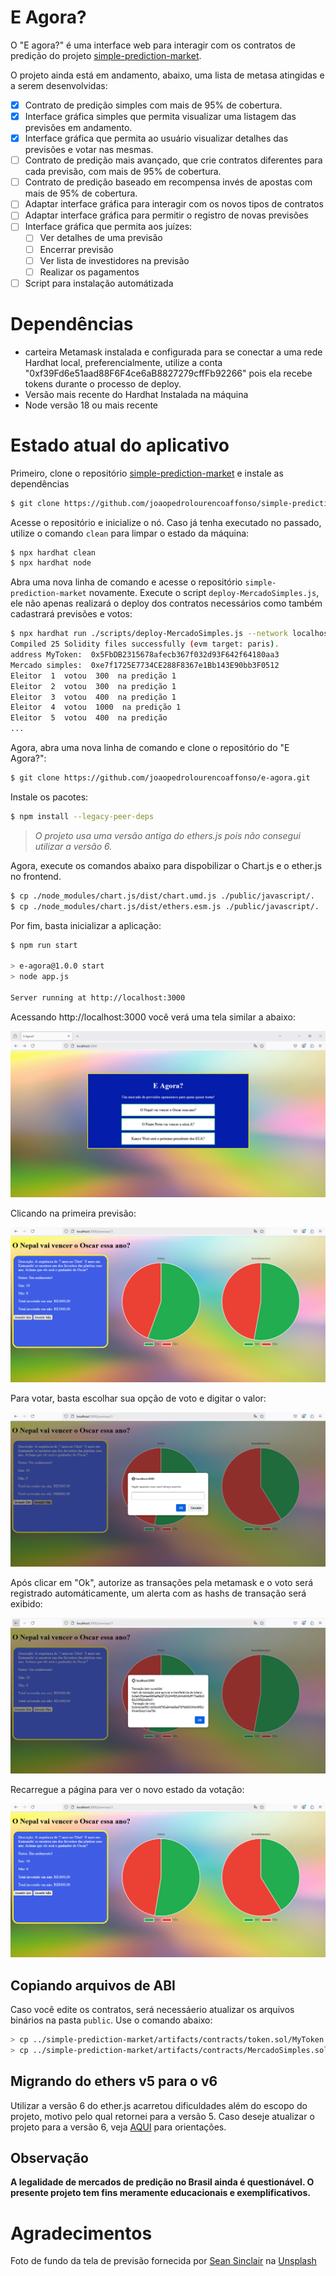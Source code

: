 # E Agora?

O "E agora?" é uma interface web para interagir com os contratos de predição do projeto [simple-prediction-market](https://github.com/joaopedrolourencoaffonso/simple-prediction-market).

O projeto ainda está em andamento, abaixo, uma lista de metasa atingidas e a serem desenvolvidas:

- [x] Contrato de predição simples com mais de 95% de cobertura.
- [x] Interface gráfica simples que permita visualizar uma listagem das previsões em andamento.
- [x] Interface gráfica que permita ao usuário visualizar detalhes das previsões e votar nas mesmas.
- [ ] Contrato de predição mais avançado, que crie contratos diferentes para cada previsão, com mais de 95% de cobertura.
- [ ] Contrato de predição baseado em recompensa invés de apostas com mais de 95% de cobertura.
- [ ] Adaptar interface gráfica para interagir com os novos tipos de contratos
- [ ] Adaptar interface gráfica para permitir o registro de novas previsões
- [ ] Interface gráfica que permita aos juízes:
    - [ ] Ver detalhes de uma previsão
    - [ ] Encerrar previsão
    - [ ] Ver lista de investidores na previsão
    - [ ] Realizar os pagamentos
- [ ] Script para instalação automátizada

# Dependências

- carteira Metamask instalada e configurada para se conectar a uma rede Hardhat local, preferencialmente, utilize a conta "0xf39Fd6e51aad88F6F4ce6aB8827279cffFb92266" pois ela recebe tokens durante o processo de deploy.
- Versão mais recente do Hardhat Instalada na máquina
- Node versão 18 ou mais recente

# Estado atual do aplicativo

Primeiro, clone o repositório [simple-prediction-market](https://github.com/joaopedrolourencoaffonso/simple-prediction-market) e instale as dependências

```bash
$ git clone https://github.com/joaopedrolourencoaffonso/simple-prediction-market.git
```

Acesse o repositório  e inicialize o nó. Caso já tenha executado no passado, utilize o comando `clean` para limpar o estado da máquina:

```bash
$ npx hardhat clean
$ npx hardhat node
```

Abra uma nova linha de comando e acesse o repositório `simple-prediction-market` novamente. Execute o script `deploy-MercadoSimples.js`, ele não apenas realizará o deploy dos contratos necessários como também cadastrará previsões e votos:

```bash
$ npx hardhat run ./scripts/deploy-MercadoSimples.js --network localhost
Compiled 25 Solidity files successfully (evm target: paris).
address MyToken:  0x5FbDB2315678afecb367f032d93F642f64180aa3
Mercado simples:  0xe7f1725E7734CE288F8367e1Bb143E90bb3F0512
Eleitor  1  votou  300  na predição 1
Eleitor  2  votou  300  na predição 1
Eleitor  3  votou  400  na predição 1
Eleitor  4  votou  1000  na predição 1
Eleitor  5  votou  400  na predição 
...
```

Agora, abra uma nova linha de comando e clone o repositório do "E Agora?":

```bash
$ git clone https://github.com/joaopedrolourencoaffonso/e-agora.git
```

Instale os pacotes:

```bash
$ npm install --legacy-peer-deps
```

> _O projeto usa uma versão antiga do ethers.js pois não consegui utilizar a versão 6._

Agora, execute os comandos abaixo para dispobilizar o Chart.js e o ether.js no frontend.

```bash
$ cp ./node_modules/chart.js/dist/chart.umd.js ./public/javascript/.
$ cp ./node_modules/chart.js/dist/ethers.esm.js ./public/javascript/.
```

Por fim, basta inicializar a aplicação:

```bash
$ npm run start

> e-agora@1.0.0 start
> node app.js

Server running at http://localhost:3000
```

Acessando http://localhost:3000 você verá uma tela similar a abaixo:

![Tela principal](./images/tela-principal.png)

Clicando na primeira previsão:

![Nepal ganha o Oscar](./images/tela-de-previsao.png)

Para votar, basta escolhar sua opção de voto e digitar o valor:

![Pegando valor a investir](./images/pegando-valor-a-investir.png)

Após clicar em "Ok", autorize as transações pela metamask e o voto será registrado automáticamente, um alerta com as hashs de transação será exibido:

![Hash](./images/hash-das-transacoes.png)

Recarregue a página para ver o novo estado da votação:

![Novo estado](./images/tela-de-previsao-apos-voto.png)

## Copiando arquivos de ABI

Caso você edite os contratos, será necessáerio atualizar os arquivos binários na pasta `public`. Use o comando abaixo:

```sh
> cp ../simple-prediction-market/artifacts/contracts/token.sol/MyToken.json ./public/json/.
> cp ../simple-prediction-market/artifacts/contracts/MercadoSimples.sol/MercadoSimples.json ./public/json/.
```

## Migrando do ethers v5 para o v6

Utilizar a versão 6 do ether.js acarretou dificuldades além do escopo do projeto, motivo pelo qual retornei para a versão 5. Caso deseje atualizar o projeto para a versão 6, veja [AQUI](https://docs.ethers.org/v6/migrating/#migrate-providers) para orientações.

## Observação

**A legalidade de mercados de predição no Brasil ainda é questionável. O presente projeto tem fins meramente educacionais e exemplificativos.**

# Agradecimentos

Foto de fundo da tela de previsão fornecida por <a href="https://unsplash.com/pt-br/@seanwsinclair?utm_content=creditCopyText&utm_medium=referral&utm_source=unsplash">Sean Sinclair</a> na <a href="https://unsplash.com/pt-br/fotografias/yellow-and-white-abstract-painting-gai1YB3UmDA?utm_content=creditCopyText&utm_medium=referral&utm_source=unsplash">Unsplash</a>

      